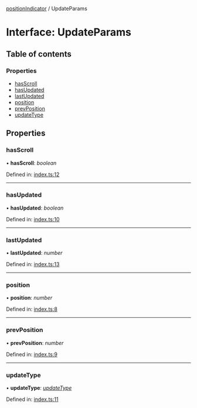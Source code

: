 [positionIndicator](../README.md) / UpdateParams

# Interface: UpdateParams

## Table of contents

### Properties

- [hasScroll](updateparams.md#hasscroll)
- [hasUpdated](updateparams.md#hasupdated)
- [lastUpdated](updateparams.md#lastupdated)
- [position](updateparams.md#position)
- [prevPosition](updateparams.md#prevposition)
- [updateType](updateparams.md#updatetype)

## Properties

### hasScroll

• **hasScroll**: *boolean*

Defined in: [index.ts:12](https://github.com/kunukn/position-indicator/blob/8f6a877/src/index.ts#L12)

___

### hasUpdated

• **hasUpdated**: *boolean*

Defined in: [index.ts:10](https://github.com/kunukn/position-indicator/blob/8f6a877/src/index.ts#L10)

___

### lastUpdated

• **lastUpdated**: *number*

Defined in: [index.ts:13](https://github.com/kunukn/position-indicator/blob/8f6a877/src/index.ts#L13)

___

### position

• **position**: *number*

Defined in: [index.ts:8](https://github.com/kunukn/position-indicator/blob/8f6a877/src/index.ts#L8)

___

### prevPosition

• **prevPosition**: *number*

Defined in: [index.ts:9](https://github.com/kunukn/position-indicator/blob/8f6a877/src/index.ts#L9)

___

### updateType

• **updateType**: [*updateType*](../README.md#updatetype)

Defined in: [index.ts:11](https://github.com/kunukn/position-indicator/blob/8f6a877/src/index.ts#L11)
